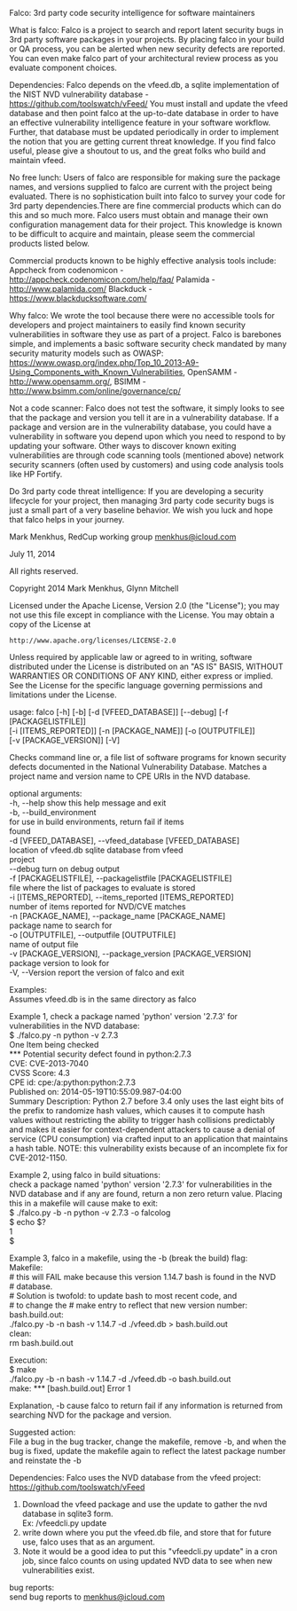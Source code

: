 Falco: 3rd party code security intelligence for software maintainers

What is falco:
Falco is a project to search and report latent security bugs in 3rd party software packages in your projects. By placing falco in your build or QA
process, you can be alerted when new security defects are reported.  You can even make falco part of your architectural review process as you evaluate component choices.

Dependencies:
Falco depends on the vfeed.db, a sqlite implementation of the NIST NVD vulnerability database - https://github.com/toolswatch/vFeed/ You must install
and update the vfeed database and then point falco at the up-to-date database in order to have an effective vulnerability intelligence feature in your software workflow.  Further, that database must be updated periodically in 
order to implement the notion that you are getting current threat knowledge. If you find falco useful, please give a shoutout to us, and the great folks who build and maintain vfeed.

No free lunch:
Users of falco are responsible for making sure the package names, and versions supplied to falco are current with the project being evaluated. There is no sophistication built into falco to survey your code for 3rd party dependencies.There are fine commercial products which can do this and so much more.  Falco users must obtain and manage their own configuration management data for their project. This knowledge is known to be difficult to acquire and maintain, please seem the commercial products listed below.  

Commercial products known to be highly effective analysis tools include:
Appcheck from codenomicon - http://appcheck.codenomicon.com/help/faq/
Palamida - http://www.palamida.com/
Blackduck - https://www.blackducksoftware.com/

Why falco:
We wrote the tool because there were no accessible tools for developers and project maintainers to easily find known security vulnerabilities in software they use as part of a project.  Falco is barebones simple, and implements a basic software security check mandated by many security maturity models such as OWASP: https://www.owasp.org/index.php/Top_10_2013-A9-Using_Components_with_Known_Vulnerabilities, OpenSAMM - http://www.opensamm.org/, BSIMM - http://www.bsimm.com/online/governance/cp/ 

Not a code scanner:
Falco does not test the software, it simply looks to see that the package and version you tell it are in a vulnerability database.  If a package and version are in the vulnerability database, you could have a vulnerability in software you depend upon which you need to respond to by updating your software.  Other ways to discover known exiting vulnerabilities are through code scanning tools (mentioned above) network security scanners (often used by customers) and using code analysis tools like HP Fortify.

Do 3rd party code threat intelligence:
If you are developing a security lifecycle for your project, then managing 3rd party code security bugs is just a small part of a very baseline behavior. We wish you luck and hope that falco helps in your journey.

Mark Menkhus, RedCup working group
menkhus@icloud.com

July 11, 2014

All rights reserved.

Copyright 2014 Mark Menkhus, Glynn Mitchell

Licensed under the Apache License, Version 2.0 (the "License");
you may not use this file except in compliance with the License.
You may obtain a copy of the License at

    http://www.apache.org/licenses/LICENSE-2.0

Unless required by applicable law or agreed to in writing, software
distributed under the License is distributed on an "AS IS" BASIS,
WITHOUT WARRANTIES OR CONDITIONS OF ANY KIND, either express or implied.
See the License for the specific language governing permissions and
limitations under the License.

usage: falco [-h] [-b] [-d [VFEED_DATABASE]] [--debug] [-f [PACKAGELISTFILE]]  
             [-i [ITEMS_REPORTED]] [-n [PACKAGE_NAME]] [-o [OUTPUTFILE]]  
             [-v [PACKAGE_VERSION]] [-V]  
  
Checks command line or, a file list of software programs for known security
defects documented in the National Vulnerability Database. Matches a project
name and version name to CPE URIs in the NVD database.  
  
optional arguments:  
  -h, --help            show this help message and exit  
  -b, --build_environment  
                        for use in build environments, return fail if items  
                        found  
  -d [VFEED_DATABASE], --vfeed_database [VFEED_DATABASE]  
                        location of vfeed.db sqlite database from vfeed  
                        project  
  --debug               turn on debug output  
  -f [PACKAGELISTFILE], --packagelistfile [PACKAGELISTFILE]  
                        file where the list of packages to evaluate is stored  
  -i [ITEMS_REPORTED], --items_reported [ITEMS_REPORTED]  
                        number of items reported for NVD/CVE matches  
  -n [PACKAGE_NAME], --package_name [PACKAGE_NAME]  
                        package name to search for  
  -o [OUTPUTFILE], --outputfile [OUTPUTFILE]  
                        name of output file  
  -v [PACKAGE_VERSION], --package_version [PACKAGE_VERSION]  
                        package version to look for  
  -V, --Version         report the version of falco and exit  
  
Examples:  
Assumes vfeed.db is in the same directory as falco  

Example 1, check a package named 'python' version '2.7.3' for vulnerabilities in the NVD database:  
$ ./falco.py -n python -v 2.7.3  
One Item being checked  
        *** Potential security defect found in python:2.7.3  
CVE: CVE-2013-7040  
CVSS Score: 4.3  
CPE id: cpe:/a:python:python:2.7.3  
Published on:             2014-05-19T10:55:09.987-04:00  
Summary Description: Python 2.7 before 3.4 only uses the last eight bits of the prefix to randomize hash values, which causes it to compute hash values without restricting the ability to trigger hash collisions predictably and makes it easier for context-dependent attackers to cause a denial of service (CPU consumption) via crafted input to an application that maintains a hash table.  NOTE: this vulnerability exists because of an incomplete fix for CVE-2012-1150.  
  
Example 2, using falco in build situations:  
check a package named 'python' version '2.7.3' for vulnerabilities in the NVD database and if any are found, return a non zero return value.  Placing this in a makefile will cause make to exit:  
$ ./falco.py -b -n python -v 2.7.3 -o falcolog  
$ echo $?  
1  
$  
  
Example 3, falco in a makefile, using the -b (break the build) flag:  
Makefile:  
\# this will FAIL make because this version 1.14.7 bash is found in the NVD  
\# database.  
\# Solution is twofold: to update bash to most recent code, and  
\# to change the # make entry to reflect that new version number:  
bash.build.out:  
    ./falco.py -b -n bash  -v 1.14.7 -d ./vfeed.db > bash.build.out  
clean:  
    rm bash.build.out  
  
Execution:  
$ make  
./falco.py -b -n bash  -v 1.14.7 -d ./vfeed.db -o bash.build.out  
make: *** [bash.build.out] Error 1  
  
Explanation, -b cause falco to return fail if any information is returned from searching NVD for the package and version.  
  
Suggested action:  
File a bug in the bug tracker, change the makefile, remove -b, and when the bug is fixed, update the makefile again to reflect the latest package number and reinstate the -b   
  
Dependencies: Falco uses the NVD database from the vfeed project:   https://github.com/toolswatch/vFeed  
1) Download the vfeed package and use the update to gather the nvd database in sqlite3 form.   
    Ex: /vfeedcli.py update  
2) write down where you put the vfeed.db file, and store that for future use, falco uses that as an argument.   
3) Note it would be a good idea to put this "vfeedcli.py update" in a cron job, since falco counts on using updated NVD data to see when new vulnerabilities exist.  
  
bug reports:  
send bug reports to menkhus@icloud.com  